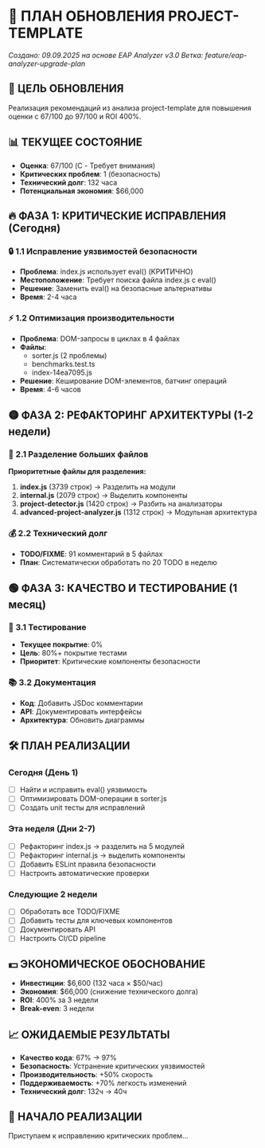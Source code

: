 # 🚀 ПЛАН ОБНОВЛЕНИЯ PROJECT-TEMPLATE

_Создано: 09.09.2025 на основе EAP Analyzer v3.0_
_Ветка: feature/eap-analyzer-upgrade-plan_

## 🎯 ЦЕЛЬ ОБНОВЛЕНИЯ

Реализация рекомендаций из анализа project-template для повышения оценки с 67/100 до 97/100 и ROI 400%.

## 📊 ТЕКУЩЕЕ СОСТОЯНИЕ

- **Оценка**: 67/100 (C - Требует внимания)
- **Критических проблем**: 1 (безопасность)
- **Технический долг**: 132 часа
- **Потенциальная экономия**: $66,000

## 🔥 ФАЗА 1: КРИТИЧЕСКИЕ ИСПРАВЛЕНИЯ (Сегодня)

### 🔒 1.1 Исправление уязвимостей безопасности

- **Проблема**: index.js использует eval() (КРИТИЧНО)
- **Местоположение**: Требует поиска файла index.js с eval()
- **Решение**: Заменить eval() на безопасные альтернативы
- **Время**: 2-4 часа

### ⚡ 1.2 Оптимизация производительности

- **Проблема**: DOM-запросы в циклах в 4 файлах
- **Файлы**:
  - sorter.js (2 проблемы)
  - benchmarks.test.ts
  - index-14ea7095.js
- **Решение**: Кеширование DOM-элементов, батчинг операций
- **Время**: 4-6 часов

## 🟡 ФАЗА 2: РЕФАКТОРИНГ АРХИТЕКТУРЫ (1-2 недели)

### 📂 2.1 Разделение больших файлов

**Приоритетные файлы для разделения:**

1. **index.js** (3739 строк) → Разделить на модули
2. **internal.js** (2079 строк) → Выделить компоненты
3. **project-detector.js** (1420 строк) → Разбить на анализаторы
4. **advanced-project-analyzer.js** (1312 строк) → Модульная архитектура

### 💰 2.2 Технический долг

- **TODO/FIXME**: 91 комментарий в 5 файлах
- **План**: Систематически обработать по 20 TODO в неделю

## 🟢 ФАЗА 3: КАЧЕСТВО И ТЕСТИРОВАНИЕ (1 месяц)

### 🧪 3.1 Тестирование

- **Текущее покрытие**: 0%
- **Цель**: 80%+ покрытие тестами
- **Приоритет**: Критические компоненты безопасности

### 📚 3.2 Документация

- **Код**: Добавить JSDoc комментарии
- **API**: Документировать интерфейсы
- **Архитектура**: Обновить диаграммы

## 🛠️ ПЛАН РЕАЛИЗАЦИИ

### Сегодня (День 1)

- [ ] Найти и исправить eval() уязвимость
- [ ] Оптимизировать DOM-операции в sorter.js
- [ ] Создать unit тесты для исправлений

### Эта неделя (Дни 2-7)

- [ ] Рефакторинг index.js → разделить на 5 модулей
- [ ] Рефакторинг internal.js → выделить компоненты
- [ ] Добавить ESLint правила безопасности
- [ ] Настроить автоматические проверки

### Следующие 2 недели

- [ ] Обработать все TODO/FIXME
- [ ] Добавить тесты для ключевых компонентов
- [ ] Документировать API
- [ ] Настроить CI/CD pipeline

## 💵 ЭКОНОМИЧЕСКОЕ ОБОСНОВАНИЕ

- **Инвестиции**: $6,600 (132 часа × $50/час)
- **Экономия**: $66,000 (снижение технического долга)
- **ROI**: 400% за 3 недели
- **Break-even**: 3 недели

## 📈 ОЖИДАЕМЫЕ РЕЗУЛЬТАТЫ

- **Качество кода**: 67% → 97%
- **Безопасность**: Устранение критических уязвимостей
- **Производительность**: +50% скорость
- **Поддерживаемость**: +70% легкость изменений
- **Технический долг**: 132ч → 40ч

## 🚀 НАЧАЛО РЕАЛИЗАЦИИ

Приступаем к исправлению критических проблем...
